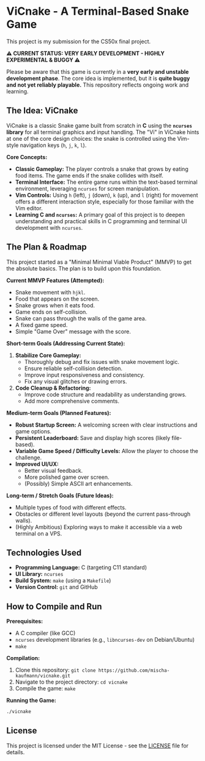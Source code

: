 # ViCnake - A Terminal-Based Snake Game

This project is my submission for the CS50x final project.

**⚠️ CURRENT STATUS: VERY EARLY DEVELOPMENT - HIGHLY EXPERIMENTAL & BUGGY ⚠️**

Please be aware that this game is currently in a **very early and unstable development phase**. The core idea is implemented, but it is **quite buggy and not yet reliably playable.** This repository reflects ongoing work and learning.

## The Idea: ViCnake

ViCnake is a classic Snake game built from scratch in **C** using the **`ncurses` library** for all terminal graphics and input handling. The "Vi" in ViCnake hints at one of the core design choices: the snake is controlled using the Vim-style navigation keys (`h`, `j`, `k`, `l`).

**Core Concepts:**
* **Classic Gameplay:** The player controls a snake that grows by eating food items. The game ends if the snake collides with itself.
* **Terminal Interface:** The entire game runs within the text-based terminal environment, leveraging `ncurses` for screen manipulation.
* **Vim Controls:** Using `h` (left), `j` (down), `k` (up), and `l` (right) for movement offers a different interaction style, especially for those familiar with the Vim editor.
* **Learning C and `ncurses`:** A primary goal of this project is to deepen understanding and practical skills in C programming and terminal UI development with `ncurses`.

## The Plan & Roadmap

This project started as a "Minimal Minimal Viable Product" (MMVP) to get the absolute basics. The plan is to build upon this foundation.

**Current MMVP Features (Attempted):**
* Snake movement with `hjkl`.
* Food that appears on the screen.
* Snake grows when it eats food.
* Game ends on self-collision.
* Snake can pass through the walls of the game area.
* A fixed game speed.
* Simple "Game Over" message with the score.

**Short-term Goals (Addressing Current State):**
1.  **Stabilize Core Gameplay:**
    * Thoroughly debug and fix issues with snake movement logic.
    * Ensure reliable self-collision detection.
    * Improve input responsiveness and consistency.
    * Fix any visual glitches or drawing errors.
2.  **Code Cleanup & Refactoring:**
    * Improve code structure and readability as understanding grows.
    * Add more comprehensive comments.

**Medium-term Goals (Planned Features):**
* **Robust Startup Screen:** A welcoming screen with clear instructions and game options.
* **Persistent Leaderboard:** Save and display high scores (likely file-based).
* **Variable Game Speed / Difficulty Levels:** Allow the player to choose the challenge.
* **Improved UI/UX:**
    * Better visual feedback.
    * More polished game over screen.
    * (Possibly) Simple ASCII art enhancements.

**Long-term / Stretch Goals (Future Ideas):**
* Multiple types of food with different effects.
* Obstacles or different level layouts (beyond the current pass-through walls).
* (Highly Ambitious) Exploring ways to make it accessible via a web terminal on a VPS.

## Technologies Used

* **Programming Language:** C (targeting C11 standard)
* **UI Library:** `ncurses`
* **Build System:** `make` (using a `Makefile`)
* **Version Control:** `git` and GitHub

## How to Compile and Run

**Prerequisites:**
* A C compiler (like GCC)
* `ncurses` development libraries (e.g., `libncurses-dev` on Debian/Ubuntu)
* `make`

**Compilation:**
1.  Clone this repository: `git clone https://github.com/mischa-kaufmann/vicnake.git`
2.  Navigate to the project directory: `cd vicnake`
3.  Compile the game: `make`

**Running the Game:**
```bash
./vicnake

```

## License

This project is licensed under the MIT License - see the [LICENSE](LICENSE) file for details.